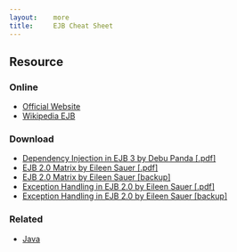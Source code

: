 ```yaml
---
layout:    more
title:     EJB Cheat Sheet
---
```

<div class="content content-400">
    <div class="board board-326">
        <h2 class="board-title">Resource</h2>
        <div class="board-card">
            <h3 class="board-card-title">Online</h3>
            <ul>
                <li><a href="http://java.sun.com/products/ejb/index.jsp">Official Website</a></li>
                <li><a href="http://en.wikipedia.org/wiki/Enterprise_JavaBean">Wikipedia EJB</a></li>
            </ul>
        </div>
        <div class="board-card">
            <h3 class="board-card-title">Download</h3>
            <ul>
                <li><a href="http://refcardz.dzone.com/refcardz/dependency-injection-in-ejb3">Dependency Injection in EJB 3 by Debu Panda [.pdf]</a></li>
                <li><a href="http://www.digilife.be/quickreferences/QRC/EJB%202.0%20Matrix.pdf">EJB 2.0 Matrix by Eileen Sauer [.pdf]</a></li>
                <li><a href="/static/cs/EJB%202.0%20Matrix.pdf">EJB 2.0 Matrix by Eileen Sauer [backup]</a></li>
                <li><a href="http://www.digilife.be/quickreferences/QRC/Exception%20Handling%20in%20EJB%202.0.pdf">Exception Handling in EJB 2.0 by Eileen Sauer [.pdf]</a></li>
                <li><a href="/static/cs/Exception%20Handling%20in%20EJB%202.0.pdf">Exception Handling in EJB 2.0 by Eileen Sauer [backup]</a></li>
            </ul>
        </div>
        <div class="board-card">
            <h3 class="board-card-title">Related</h3>
            <ul>
                <li><a href="/java" title="Java Cheat Sheet">Java</a></li>
            </ul>
        </div>
    </div>
</div>
